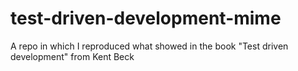 # test-driven-development-mime
A repo in which I reproduced what showed in the book "Test driven development" from Kent Beck
